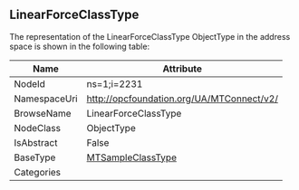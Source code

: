<!-- objecttype -->
## LinearForceClassType
  
<!-- end of text -->
The representation of the LinearForceClassType ObjectType in the address space is shown in the following table:  

|Name|Attribute|
|---|---|
|NodeId|ns=1;i=2231|
|NamespaceUri|http://opcfoundation.org/UA/MTConnect/v2/|
|BrowseName|LinearForceClassType|
|NodeClass|ObjectType|
|IsAbstract|False|
|BaseType|[MTSampleClassType](../../ObjectTypes/MTSampleClassType/readme.md)|
|Categories||

